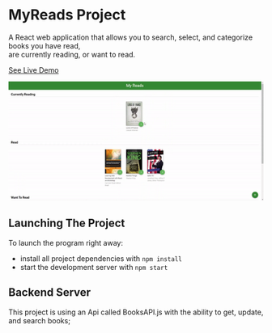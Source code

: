 # MyReads Project

A React web application that allows you to search, select, and categorize books you have read,<br> are currently reading, or want to read.

[See Live Demo](https://myownreads.netlify.app/"My-Reads")

<p align="center"><img src="https://github.com/AbdelrahmanHs86/My-Reads/blob/main/myReads.gif"></p>


## Launching The Project

To launch the program right away:

- install all project dependencies with `npm install`
- start the development server with `npm start`


## Backend Server

This project is using an Api called BooksAPI.js with the ability to get, update, and search books;



